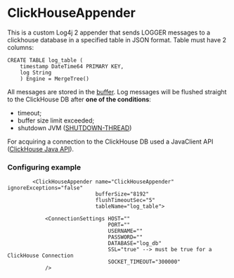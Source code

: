 # ClickHouseAppender

This is a custom Log4j 2 appender that sends LOGGER messages to a clickhouse database in a specified table in JSON format. Table must have 2 columns:
```
CREATE TABLE log_table (
	timestamp DateTime64 PRIMARY KEY,
	log String
	) Engine = MergeTree()
```

All messages are stored in the [buffer](https://github.com/emelyanovkr/ClickHouseAppender/blob/main/src/main/java/com/clickhouse/appender/manager/LogBufferManager.java#L13C42-L13C56).
Log messages will be flushed straight to the ClickHouse DB after **one of the conditions**:
- timeout;
- buffer size limit exceeded;
- shutdown JVM ([SHUTDOWN-THREAD](https://github.com/emelyanovkr/ClickHouseAppender/blob/main/src/main/java/com/clickhouse/appender/manager/LogBufferManager.java#L53C7-L56C25))

For acquiring a connection to the ClickHouse DB used a JavaClient API ([ClickHouse Java API](https://github.com/ClickHouse/clickhouse-java)).

### Configuring example
```
        <ClickHouseAppender name="ClickHouseAppender" ignoreExceptions="false"
                            bufferSize="8192"
                            flushTimeoutSec="5"
                            tableName="log_table">

            <ConnectionSettings HOST=""
                                PORT=""
                                USERNAME=""
                                PASSWORD=""
                                DATABASE="log_db"
                                SSL="true" --> must be true for a ClickHouse Connection
                                SOCKET_TIMEOUT="300000"
            />
```
